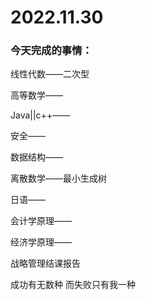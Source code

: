 # 2022.11.30

### 今天完成的事情：

线性代数——二次型

高等数学——

Java||c++——

安全——

数据结构——

离散数学——最小生成树

日语——

会计学原理——

经济学原理——

战略管理结课报告

成功有无数种 而失败只有我一种

